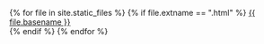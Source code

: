 {% for file in site.static_files %}
  {% if file.extname == ".html" %}
    <a href="{{ page.url }}/{{ file.path }}">{{ file.basename }}</a> <br/>
  {% endif %}
{% endfor %}
